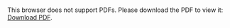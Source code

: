 <object data="https://github.com/mariebissell/cv/raw/main/CurriculumVitae0903.pdf" type="application/pdf" width="700px" height="700px">
    <embed src="https://github.com/mariebissell/cv/raw/main/CurriculumVitae0903.pdf">
        <p>This browser does not support PDFs. Please download the PDF to view it: <a href="https://github.com/mariebissell/cv/raw/main/CurriculumVitae0903.pdf">Download PDF</a>.</p>
    </embed>
</object>
